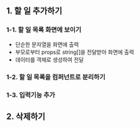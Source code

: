 ## 1. 할 일 추가하기
### 1-1. 할 일 목록 화면에 보이기
- 단순한 문자열을 화면에 출력
- 부모로부터 props로 string[]을 전달받아 화면에 출력
- 데이터를 객체로 생성하여 전달

### 1-2. 할 일 목록을 컴퍼넌트로 분리하기

### 1-3. 입력기능 추가

## 2. 삭제하기